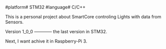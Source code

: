 #platform# STM32
#language# C/C++

This is a personal project about SmartCore controling Lights with data from Sensors.

Version 1_0_0 ———— the last version in STM32.

Next, I want achive it in Raspberry-Pi 3.
